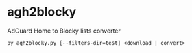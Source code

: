 # agh2blocky

AdGuard Home to Blocky lists converter

```
py agh2blocky.py [--filters-dir=test] <download | convert>
```